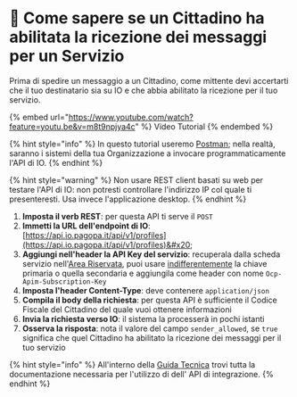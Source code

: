 # 🎥 Come sapere se un Cittadino ha abilitata la ricezione dei messaggi per un Servizio

Prima di spedire un messaggio a un Cittadino, come mittente devi accertarti che il tuo destinatario sia su IO e che abbia abilitato la ricezione per il tuo servizio.

{% embed url="https://www.youtube.com/watch?feature=youtu.be&v=m8t9npjya4c" %}
Video Tutorial
{% endembed %}

{% hint style="info" %}
In questo tutorial useremo [Postman](https://www.postman.com/downloads/); nella realtà, saranno i sistemi della tua Organizzazione a invocare programmaticamente l'API di IO.
{% endhint %}

{% hint style="warning" %}
Non usare REST client basati su web per testare l'API di IO: non potresti controllare l'indirizzo IP col quale ti presenteresti. Usa invece l'applicazione desktop.
{% endhint %}

1. **Imposta il verb REST**: per questa API ti serve il `POST`
2. **Immetti la URL dell'endpoint di IO**: [https://api.io.pagopa.it/api/v1/profiles](https://api.io.pagopa.it/api/v1/profiles)&#x20;
3. **Aggiungi nell'header la API Key del servizio**: recuperala dalla scheda servizio nell'[Area Riservata](https://selfcare.pagopa.it/), puoi usare [indifferentemente](broken-reference) la chiave primaria o quella secondaria e aggiungila come header con nome `Ocp-Apim-Subscription-Key`
4. **Imposta l'header Content-Type**: deve contenere `application/json`
5. **Compila il body della richiesta**: per questa API è sufficiente il Codice Fiscale del Cittadino del quale vuoi ottenere informazioni
6. **Invia la richiesta verso IO**: il sistema la processerà in pochi istanti
7. **Osserva la risposta**: nota il valore del campo `sender_allowed`, se `true` significa che quel Cittadino ha abilitato la ricezione dei messaggi per il tuo servizio

{% hint style="info" %}
All'interno della [Guida Tecnica](https://docs.pagopa.it/io-guida-tecnica/api/api-messaggi/get-a-user-profile-using-post) trovi tutta la documentazione necessaria per l'utilizzo di dell' API di integrazione.
{% endhint %}

